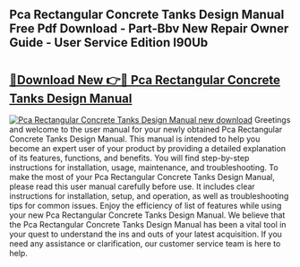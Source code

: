 ## Pca Rectangular Concrete Tanks Design Manual Free Pdf Download - Part-Bbv New Repair Owner Guide - User Service Edition l90Ub

# <h2><a href="http://cf18846.oget.top/?id=Pca+Rectangular+Concrete+Tanks+Design+Manual">🔗Download New 👉🔴 Pca Rectangular Concrete Tanks Design Manual</a></h2>

[![Pca Rectangular Concrete Tanks Design Manual new download](https://i.imgur.com/5g1atiW.png)](http://cf18846.oget.top/?id=Pca+Rectangular+Concrete+Tanks+Design+Manual)
Greetings and welcome to the user manual for your newly obtained Pca Rectangular Concrete Tanks Design Manual. This manual is intended to help you become an expert user of your product by providing a detailed explanation of its features, functions, and benefits. You will find step-by-step instructions for installation, usage, maintenance, and troubleshooting. To make the most of your Pca Rectangular Concrete Tanks Design Manual, please read this user manual carefully before use. It includes clear instructions for installation, setup, and operation, as well as troubleshooting tips for common issues. Enjoy the efficiency of list of features while using your new Pca Rectangular Concrete Tanks Design Manual. We believe that the Pca Rectangular Concrete Tanks Design Manual has been a vital tool in your quest to understand the ins and outs of your latest acquisition. If you need any assistance or clarification, our customer service team is here to help.
